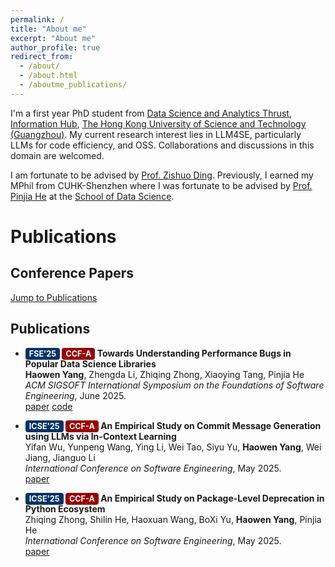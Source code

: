 ```yaml
---
permalink: /
title: "About me"
excerpt: "About me"
author_profile: true
redirect_from: 
  - /about/
  - /about.html
  - /aboutme_publications/
---
```


I'm a first year PhD student from [Data Science and Analytics Thrust](https://dsa.hkust-gz.edu.cn/), [Information Hub](https://www.hkust-gz.edu.cn/academics/hubs-and-thrust-areas/information-hub/), [The Hong Kong University of Science and Technology (Guangzhou)](https://www.hkust-gz.edu.cn/).
My current research interest lies in LLM4SE, particularly LLMs for code efficiency, and OSS. 
Collaborations and discussions in this domain are welcomed.

I am fortunate to be advised by [Prof. Zishuo Ding](https://personal.hkust-gz.edu.cn/ding/). 
Previously, I earned my MPhil from CUHK-Shenzhen where I was fortunate to be advised by [Prof. Pinjia He](https://pinjiahe.github.io/) at the [School of Data Science](https://cs.pku.edu.cn/).



# Publications

## Conference Papers

<a href="#publications" id="jump-to-publications">Jump to Publications</a>

<h2 id="publications">Publications</h2>

- **<span style="background-color:#003366; color:white; padding:2px 6px; border-radius:4px; font-size:0.9em;">FSE'25</span>
<span style="background-color:#990000; color:white; padding:2px 6px; border-radius:4px; font-size:0.9em;">CCF-A</span> Towards Understanding Performance Bugs in Popular Data Science Libraries**  
  **Haowen Yang**, Zhengda Li, Zhiqing Zhong, Xiaoying Tang, Pinjia He  
  *ACM SIGSOFT International Symposium on the Foundations of Software Engineering*, June 2025.  
  [paper](#) [code](#)

- **<span style="background-color:#003366; color:white; padding:2px 6px; border-radius:4px; font-size:0.9em;">ICSE'25</span>
<span style="background-color:#990000; color:white; padding:2px 6px; border-radius:4px; font-size:0.9em;">CCF-A</span>
  An Empirical Study on Commit Message Generation using LLMs via In-Context Learning**  
  Yifan Wu, Yunpeng Wang, Ying Li, Wei Tao, Siyu Yu, **Haowen Yang**, Wei Jiang, Jianguo Li  
  *International Conference on Software Engineering*, May 2025.  
  [paper](https://arxiv.org/abs/2502.18904)

- **<span style="background-color:#003366; color:white; padding:2px 6px; border-radius:4px; font-size:0.9em;">ICSE'25</span>
<span style="background-color:#990000; color:white; padding:2px 6px; border-radius:4px; font-size:0.9em;">CCF-A</span>
  An Empirical Study on Package-Level Deprecation in Python Ecosystem**  
  Zhiqing Zhong, Shilin He, Haoxuan Wang, BoXi Yu, **Haowen Yang**, Pinjia He  
  *International Conference on Software Engineering*, May 2025.  
  [paper](https://arxiv.org/abs/2408.10327)

